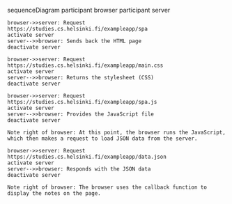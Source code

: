 sequenceDiagram
participant browser
participant server

    browser->>server: Request https://studies.cs.helsinki.fi/exampleapp/spa
    activate server
    server-->>browser: Sends back the HTML page
    deactivate server

    browser->>server: Request https://studies.cs.helsinki.fi/exampleapp/main.css
    activate server
    server-->>browser: Returns the stylesheet (CSS)
    deactivate server

    browser->>server: Request https://studies.cs.helsinki.fi/exampleapp/spa.js
    activate server
    server-->>browser: Provides the JavaScript file
    deactivate server

    Note right of browser: At this point, the browser runs the JavaScript, which then makes a request to load JSON data from the server.

    browser->>server: Request https://studies.cs.helsinki.fi/exampleapp/data.json
    activate server
    server-->>browser: Responds with the JSON data
    deactivate server

    Note right of browser: The browser uses the callback function to display the notes on the page.


